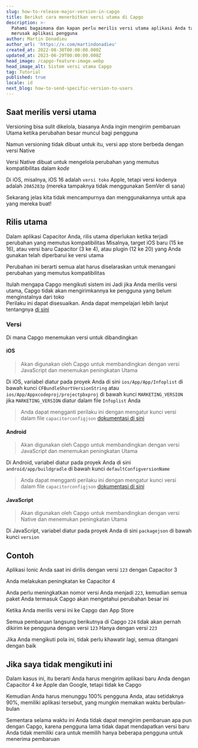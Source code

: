 ```yaml
---
slug: how-to-release-major-version-in-capgo
title: Berikut cara menerbitkan versi utama di Capgo
description: >-
  Pahami bagaimana dan kapan perlu merilis versi utama aplikasi Anda tanpa
  merusak aplikasi pengguna
author: Martin Donadieu
author_url: 'https://x.com/martindonadieu'
created_at: 2022-08-30T00:00:00.000Z
updated_at: 2023-06-29T00:00:00.000Z
head_image: /capgo-feature-image.webp
head_image_alt: Sistem versi utama Capgo
tag: Tutorial
published: true
locale: id
next_blog: how-to-send-specific-version-to-users
---
```


## Saat merilis versi utama

Versioning bisa sulit dikelola, biasanya Anda ingin mengirim pembaruan Utama ketika perubahan besar muncul bagi pengguna

Namun versioning tidak dibuat untuk itu, versi app store berbeda dengan versi Native

Versi Native dibuat untuk mengelola perubahan yang memutus kompatibilitas dalam *kode*

Di iOS, misalnya, iOS 16 adalah `versi toko` Apple, tetapi versi kodenya adalah `20A5283p` (mereka tampaknya tidak menggunakan SemVer di sana)

Sekarang jelas kita tidak mencampurnya dan menggunakannya untuk apa yang mereka buat!

## Rilis utama

Dalam aplikasi Capacitor Anda, rilis utama diperlukan ketika terjadi perubahan yang memutus kompatibilitas
Misalnya, target iOS baru (15 ke 16), atau versi baru Capacitor (3 ke 4), atau plugin (12 ke 20) yang Anda gunakan telah diperbarui ke versi utama

Perubahan ini berarti semua alat harus diselaraskan untuk menangani perubahan yang memutus kompatibilitas

Itulah mengapa Capgo mengikuti sistem ini
Jadi jika Anda merilis versi utama, Capgo tidak akan mengirimkannya ke pengguna yang belum menginstalnya dari toko\
Perilaku ini dapat disesuaikan. Anda dapat mempelajari lebih lanjut tentangnya [di sini](/docs/tooling/cli/#disable-updates-strategy)

### Versi

Di mana Capgo menemukan versi untuk dibandingkan

#### iOS
  > Akan digunakan oleh Capgo untuk membandingkan dengan versi JavaScript dan menemukan peningkatan Utama

 Di iOS, variabel diatur pada proyek Anda di sini `ios/App/App/Infoplist` di bawah kunci `CFBundleShortVersionString` atau `ios/App/Appxcodeproj/projectpbxproj` di bawah kunci `MARKETING_VERSION` jika `MARKETING_VERSION` diatur dalam file `Infoplist` Anda
  > Anda dapat mengganti perilaku ini dengan mengatur kunci versi dalam file `capacitorconfigjson` [dokumentasi di sini](/docs/plugin/auto-update#advanced-settings/)

#### Android
  > Akan digunakan oleh Capgo untuk membandingkan dengan versi JavaScript dan menemukan peningkatan Utama

  Di Android, variabel diatur pada proyek Anda di sini `android/app/buildgradle` di bawah kunci `defaultConfigversionName`
  > Anda dapat mengganti perilaku ini dengan mengatur kunci versi dalam file `capacitorconfigjson` [dokumentasi di sini](/docs/plugin/auto-update#advanced-settings/)

#### JavaScript
  > Akan digunakan oleh Capgo untuk membandingkan dengan versi Native dan menemukan peningkatan Utama

  Di JavaScript, variabel diatur pada proyek Anda di sini `packagejson` di bawah kunci `version`
## Contoh

Aplikasi Ionic Anda saat ini dirilis dengan versi `123` dengan Capacitor 3

Anda melakukan peningkatan ke Capacitor 4

Anda perlu meningkatkan nomor versi Anda menjadi `223`, kemudian semua paket Anda termasuk Capgo akan mengetahui perubahan besar ini

Ketika Anda merilis versi ini ke Capgo dan App Store

Semua pembaruan langsung berikutnya di Capgo `224` tidak akan pernah dikirim ke pengguna dengan versi `123` Hanya dengan versi `223`

Jika Anda mengikuti pola ini, tidak perlu khawatir lagi, semua ditangani dengan baik


## Jika saya tidak mengikuti ini

Dalam kasus ini, itu berarti Anda harus mengirim aplikasi baru Anda dengan Capacitor 4 ke Apple dan Google, tetapi tidak ke Capgo

Kemudian Anda harus menunggu 100% pengguna Anda, atau setidaknya 90%, memiliki aplikasi tersebut, yang mungkin memakan waktu berbulan-bulan

Sementara selama waktu ini Anda tidak dapat mengirim pembaruan apa pun dengan Capgo, karena pengguna lama tidak dapat mendapatkan versi baru
Anda tidak memiliki cara untuk memilih hanya beberapa pengguna untuk menerima pembaruan
